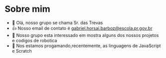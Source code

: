 # Sobre mim
- 👋 Olá, nosso grupo se chama Sr. das Trevas     
- 👍 Nosso email de contato é gabriel.horsai.barboz@escola.pr.gov.br
- 👀 Nosso grupo esta interessado em mostra alguns dos nossos projetos e codigos de robotica
- 🌱 Nos estamos progamando,recentemente, as linguagens de JavaScript e Scratch
<!---vzjhaj/vzjhaj is a ✨ special ✨ repository because its `README.md` (this file) appears on your GitHub profile.
You can click the Preview link to take a look at your changes.
--->
